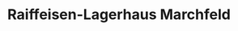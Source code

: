 ---
title: "Raiffeisen-Lagerhaus Marchfeld"
url: /strasshof-an-der-nordbahn/raiffeisen-lagerhaus-marchfeld/
shop: Lebensmittel
---